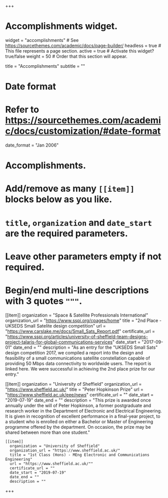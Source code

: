 +++
# Accomplishments widget.
widget = "accomplishments"  # See https://sourcethemes.com/academic/docs/page-builder/
headless = true  # This file represents a page section.
active = true  # Activate this widget? true/false
weight = 50  # Order that this section will appear.

title = "Accomplish&shy;ments"
subtitle = ""

# Date format
#   Refer to https://sourcethemes.com/academic/docs/customization/#date-format
date_format = "Jan 2006"

# Accomplishments.
#   Add/remove as many `[[item]]` blocks below as you like.
#   `title`, `organization` and `date_start` are the required parameters.
#   Leave other parameters empty if not required.
#   Begin/end multi-line descriptions with 3 quotes `"""`.

[[item]]
  organization = "Space & Satellite Professionals International"
  organization_url = "https://www.sspi.org/cpages/home"
  title = "2nd Place - UKSEDS Small Satelite design competition"
  url = "https://www.carslake.me/docs/Small_Sats_Report.pdf"
  certificate_url = "https://www.sspi.org/articles/university-of-sheffield-team-designs-project-talaris-for-global-communications-services"
  date_start = "2017-09-01"
  date_end = ""
  description = "As an entry for the \"UKSEDS Small Sats\" design competition 2017, we compiled a report into the design and feasibility of a small communications satellite constellation capable of providing 50 Mbps data connectivity to worldwide users. The report is linked here. We were successful in achieving the 2nd place prize for our entry."

  [[item]]
    organization = "University of Sheffield"
    organization_url = "https://www.sheffield.ac.uk/"
    title = "Peter Hopkinson Prize"
    url = "https://www.sheffield.ac.uk/eee/news"
    certificate_url = ""
    date_start = "2019-07-19"
    date_end = ""
    description = "This prize is awarded once annually under the will of Peter Hopkinson, a former postgraduate and research worker in the Department of Electronic and Electrical Engineering. It is given in recognition of excellent performance in a final-year project, to a student who is enrolled on either a Bachelor or Master of Engineering programme offered by the department. On occasion, the prize may be shared between more than one student."

    [[item]]
      organization = "University of Sheffield"
      organization_url = "https://www.sheffield.ac.uk/"
      title = "1st Class (Hons) - MEng Electronic and Communications Engineering"
      url = "https://www.sheffield.ac.uk/""
      certificate_url = ""
      date_start = "2019-07-19"
      date_end = ""
      description = ""


+++
